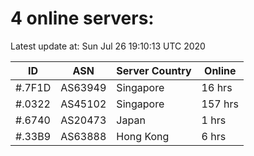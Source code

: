 # 4 online servers:

Latest update at: Sun Jul 26 19:10:13 UTC 2020

| ID | ASN | Server Country | Online |
| -- | --- | -------------- | ------ |
| #.7F1D | AS63949 | Singapore | 16 hrs |
| #.0322 | AS45102 | Singapore | 157 hrs |
| #.6740 | AS20473 | Japan | 1 hrs |
| #.33B9 | AS63888 | Hong Kong | 6 hrs |

